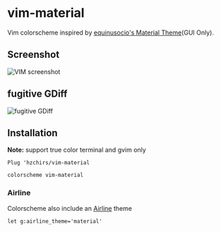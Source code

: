 # vim-material
Vim colorscheme  inspired by [equinusocio's Material Theme](https://github.com/equinusocio/material-theme)(GUI Only).

Screenshot
------------
![VIM screenshot](https://upload.cc/i/TQY4HU.png)

fugitive GDiff
------------
![fugitive GDiff](https://upload.cc/i/zCvpHJ.png)

Installation
------------
**Note:** support true color terminal and gvim only

```vim
Plug 'hzchirs/vim-material

colorscheme vim-material
```

### Airline
Colorscheme also include an [Airline](https://github.com/vim-airline/vim-airline) theme

```vim
let g:airline_theme='material'
```
